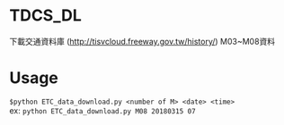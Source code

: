 # TDCS_DL
下載交通資料庫 (http://tisvcloud.freeway.gov.tw/history/) M03~M08資料
# Usage
`$python ETC_data_download.py <number of M> <date> <time>`  
ex: `python ETC_data_download.py M08 20180315 07`

